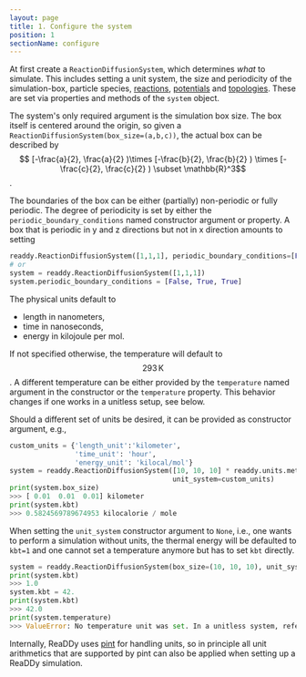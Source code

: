 ```yaml
---
layout: page
title: 1. Configure the system
position: 1
sectionName: configure
---
```



At first create a `ReactionDiffusionSystem`, which determines _what_ to simulate.
This includes setting a unit system, the size and periodicity of
the simulation-box, particle species, [reactions]({{site.baseurl}}/reactions.html), 
[potentials]({{site.baseurl}}/potentials.html) and [topologies]({{site.baseurl}}/topologies.html).
These are set via properties and methods of the `system` object. 

The system's only required argument is the simulation box size. The box itself is centered around the origin, so given a `ReactionDiffusionSystem(box_size=(a,b,c))`, the actual box can be described by $$ [-\frac{a}{2}, \frac{a}{2} )\times [-\frac{b}{2}, \frac{b}{2} ) \times [-\frac{c}{2}, \frac{c}{2} ) \subset \mathbb{R}^3$$.

The boundaries of the box can be either (partially) non-periodic or fully periodic. The degree of periodicity is set by either the `periodic_boundary_conditions` named constructor argument or property. A box that is periodic in y and z directions but not in x direction amounts to setting
```python
readdy.ReactionDiffusionSystem([1,1,1], periodic_boundary_conditions=[False, True, True])
# or
system = readdy.ReactionDiffusionSystem([1,1,1])
system.periodic_boundary_conditions = [False, True, True]
```

The physical units default to
- length in nanometers,
- time in nanoseconds,
- energy in kilojoule per mol.

If not specified otherwise, the temperature will default to $$293\,\text{K}$$. A different temperature can be either provided by the `temperature` named argument in the constructor or the `temperature` property. This behavior changes if one works in a unitless setup, see below.

Should a different set of units be desired, it can be provided as constructor argument, e.g.,
```python
custom_units = {'length_unit':'kilometer', 
                'time_unit': 'hour', 
                'energy_unit': 'kilocal/mol'}
system = readdy.ReactionDiffusionSystem([10, 10, 10] * readdy.units.meters,
                                        unit_system=custom_units)
print(system.box_size)
>>> [ 0.01  0.01  0.01] kilometer
print(system.kbt)
>>> 0.5824569789674953 kilocalorie / mole
```
When setting the `unit_system` constructor argument to `None`, i.e., one wants to perform a simulation without units, the thermal energy will be defaulted to `kbt=1` and one cannot set a temperature anymore but has to set `kbt` directly.
```python
system = readdy.ReactionDiffusionSystem(box_size=(10, 10, 10), unit_system=None)
print(system.kbt)
>>> 1.0
system.kbt = 42.
print(system.kbt)
>>> 42.0
print(system.temperature)
>>> ValueError: No temperature unit was set. In a unitless system, refer to kbt instead.
```

Internally, ReaDDy uses [pint](https://pint.readthedocs.io/) for handling units, so in principle all unit arithmetics that are supported by pint can also be applied when setting up a ReaDDy simulation.


